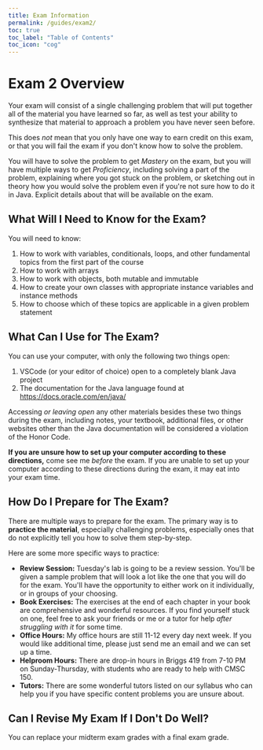 ```yaml
---
title: Exam Information
permalink: /guides/exam2/
toc: true
toc_label: "Table of Contents"
toc_icon: "cog"
---
```


# Exam 2 Overview

Your exam will consist of a single challenging problem that will put together all of the material you have learned so far, as well as test your ability to synthesize that material to approach a problem you have never seen before. 

This does _not_ mean that you only have one way to earn credit on this exam, or that you will fail the exam if you don't know how to solve the problem. 

You will have to solve the problem to get _Mastery_ on the exam, but you will have multiple ways to get _Proficiency_, including solving a part of the problem, explaining where you got stuck on the problem, or sketching out in theory how you would solve the problem even if you're not sure how to do it in Java. Explicit details about that will be available on the exam. 

## What Will I Need to Know for the Exam? 

You will need to know:

1. How to work with variables, conditionals, loops, and other fundamental topics from the first part of the course
2. How to work with arrays
3. How to work with objects, both mutable and immutable
4. How to create your own classes with appropriate instance variables and instance methods
5. How to choose which of these topics are applicable in a given problem statement

## What Can I Use for The Exam?

You can use your computer, with only the following two things open:

1. VSCode (or your editor of choice) open to a completely blank Java project
2. The documentation for the Java language found at https://docs.oracle.com/en/java/

Accessing _or leaving open_ any other materials besides these two things during the exam, including notes, your textbook, additional files, or other websites other than the Java documentation will be considered a violation of the Honor Code. 

**If you are unsure how to set up your computer according to these directions,** come see me _before_ the exam. If you are unable to set up your computer according to these directions during the exam, it may eat into your exam time. 


## How Do I Prepare for The Exam? 

There are multiple ways to prepare for the exam. The primary way is to **practice the material**, especially challenging problems, especially ones that do not explicitly tell you how to solve them step-by-step. 

Here are some more specific ways to practice:

- **Review Session:** Tuesday's lab is going to be a review session. You'll be given a sample problem that will look a lot like the one that you will do for the exam. You'll have the opportunity to either work on it individually, or in groups of your choosing. 
- **Book Exercises:** The exercises at the end of each chapter in your book are comprehensive and wonderful resources. If you find yourself stuck on one, feel free to ask your friends or me or a tutor for help _after struggling with it_ for some time.
- **Office Hours:** My office hours are still 11-12 every day next week. If you would like additional time, please just send me an email and we can set up a time. 
- **Helproom Hours:** There are drop-in hours in Briggs 419 from 7-10 PM on Sunday-Thursday, with students who are ready to help with CMSC 150. 
- **Tutors:** There are some wonderful tutors listed on our syllabus who can help you if you have specific content problems you are unsure about.

## Can I Revise My Exam If I Don't Do Well?

You can replace your midterm exam grades with a final exam grade.